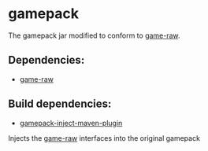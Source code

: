 # gamepack

The gamepack jar modified to conform to [game-raw](https://github.com/RuneSuite/client/tree/master/game-raw).

## Dependencies:

* [game-raw](https://github.com/RuneSuite/client/tree/master/game-raw)

## Build dependencies:

* [gamepack-inject-maven-plugin](https://github.com/RuneSuite/client/tree/master/gamepack-inject-maven-plugin)

Injects the [game-raw](https://github.com/RuneSuite/client/tree/master/game-raw) interfaces into the original gamepack